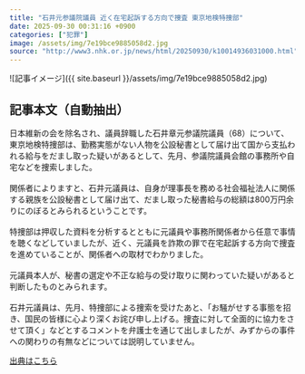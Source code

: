 ```yaml
---
title: "石井元参議院議員 近く在宅起訴する方向で捜査 東京地検特捜部"
date: 2025-09-30 00:31:16 +0900
categories: ["犯罪"]
image: /assets/img/7e19bce9885058d2.jpg
source: "http://www3.nhk.or.jp/news/html/20250930/k10014936031000.html"
---
```


![記事イメージ]({{ site.baseurl }}/assets/img/7e19bce9885058d2.jpg)

## 記事本文（自動抽出）
<div><div class="body-text">
										<p>日本維新の会を除名され、議員辞職した石井章元参議院議員（68）について、東京地検特捜部は、勤務実態がない人物を公設秘書として届け出て国から支払われる給与をだまし取った疑いがあるとして、先月、参議院議員会館の事務所や自宅などを捜索しました。<br><br>関係者によりますと、石井元議員は、自身が理事長を務める社会福祉法人に関係する親族を公設秘書として届け出て、だまし取った秘書給与の総額は800万円余りにのぼるとみられるということです。<br><br>特捜部は押収した資料を分析するとともに元議員や事務所関係者から任意で事情を聴くなどしていましたが、近く、元議員を詐欺の罪で在宅起訴する方向で捜査を進めていることが、関係者への取材でわかりました。<br><br>元議員本人が、秘書の選定や不正な給与の受け取りに関わっていた疑いがあると判断したものとみられます。<br><br>石井元議員は、先月、特捜部による捜索を受けたあと、「お騒がせする事態を招き、国民の皆様に心より深くお詫び申し上げる。捜査に対して全面的に協力をさせて頂く」などとするコメントを弁護士を通じて出しましたが、みずからの事件への関わりの有無などについては説明していません。</p>
								</div>
							</div>

[出典はこちら](http://www3.nhk.or.jp/news/html/20250930/k10014936031000.html)
